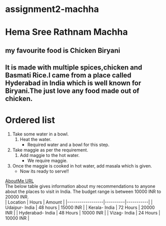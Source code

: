 # assignment2-machha
# Hema Sree Rathnam Machha
## my favourite food is Chicken Biryani
It is made with multiple spices,chicken and Basmati Rice.I came from a place called **Hyderabad** in **India** which is well known for Biryani.The just love any food made out of chicken.
--------
# Ordered list
1. Take some water in a bowl.
    1. Heat the water.
        - Required water and a bowl for this step.
2. Take maggie as per the requirement.
    1. Add maggie to the hot water.
        - We require maggie.
3. Once the maggie is cooked in hot water, add masala which is given.
    - Now its ready to serve!!  

[AboutMe URL](AboutMe.md)  
The below table gives information about my recommendations to anyone about the places to visit in India. The budget range is between 10000 INR to 20000 INR.  
| Location         | Hours    | Amount    |
|------------------|----------|-----------|
| Udaipur- India   | 48 hours | 15000 INR |
| Kerala- India    | 72 Hours | 20000 INR |
| Hyderabad- India | 48 Hours | 10000 INR |
| Vizag- India     | 24 Hours | 10000 INR |
